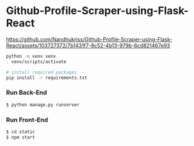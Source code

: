 # Github-Profile-Scraper-using-Flask-React

https://github.com/Nandhukriss/Github-Profile-Scraper-using-Flask-React/assets/103727372/7b1431f7-8c52-4b13-979b-6cd821467e93

```sh
python -m venv venv
. venv/scripts/activate 

# install required packages
pip install -r requirements.txt
```

### Run Back-End

```sh
$ python manage.py runserver
```

### Run Front-End

```sh
$ cd static
$ npm start
```




